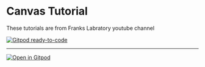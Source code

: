 # Canvas Tutorial

These tutorials are from Franks Labratory youtube channel

[![Gitpod ready-to-code](https://img.shields.io/badge/Gitpod-ready--to--code-blue?logo=gitpod)](https://gitpod.io/#https://github.com/djsnipa1/canvas-tutorial)

---

[![Open in Gitpod](https://gitpod.io/button/open-in-gitpod.svg)](https://gitpod.io/#https://github.com/djsnipa1/canvas-tutorial)
